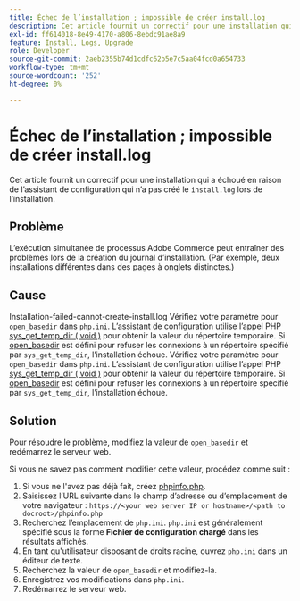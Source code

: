 ```yaml
---
title: Échec de l’installation ; impossible de créer install.log
description: Cet article fournit un correctif pour une installation qui a échoué en raison de la non-création de "install.log" par l’assistant de configuration lors de l’installation.
exl-id: ff614018-8e49-4170-a806-8ebdc91ae8a9
feature: Install, Logs, Upgrade
role: Developer
source-git-commit: 2aeb2355b74d1cdfc62b5e7c5aa04fcd0a654733
workflow-type: tm+mt
source-wordcount: '252'
ht-degree: 0%

---
```


# Échec de l’installation ; impossible de créer install.log

Cet article fournit un correctif pour une installation qui a échoué en raison de l’assistant de configuration qui n’a pas créé le `install.log` lors de l’installation.

## Problème

L’exécution simultanée de processus Adobe Commerce peut entraîner des problèmes lors de la création du journal d’installation. (Par exemple, deux installations différentes dans des pages à onglets distinctes.)

## Cause

Installation-failed-cannot-create-install.log
Vérifiez votre paramètre pour `open_basedir` dans `php.ini`. L’assistant de configuration utilise l’appel PHP [sys\_get\_temp\_dir ( void )](https://php.net/manual/en/function.sys-get-temp-dir.php) pour obtenir la valeur du répertoire temporaire. Si [open\_basedir](http://php.net/manual/en/ini.core.php#ini.open-basedir) est défini pour refuser les connexions à un répertoire spécifié par `sys_get_temp_dir`, l’installation échoue.
Vérifiez votre paramètre pour `open_basedir` dans `php.ini`. L’assistant de configuration utilise l’appel PHP [sys\_get\_temp\_dir ( void )](https://php.net/manual/en/function.sys-get-temp-dir.php) pour obtenir la valeur du répertoire temporaire. Si [open\_basedir](https://php.net/manual/en/ini.core.php#ini.open-basedir) est défini pour refuser les connexions à un répertoire spécifié par `sys_get_temp_dir`, l’installation échoue.


## Solution

Pour résoudre le problème, modifiez la valeur de `open_basedir` et redémarrez le serveur web.

Si vous ne savez pas comment modifier cette valeur, procédez comme suit :

1. Si vous ne l&#39;avez pas déjà fait, créez [phpinfo.php](https://experienceleague.adobe.com/en/docs/commerce-operations/installation-guide/prerequisites/optional-software).
1. Saisissez l’URL suivante dans le champ d’adresse ou d’emplacement de votre navigateur : `https://<your web server IP or hostname>/<path to docroot>/phpinfo.php`
1. Recherchez l’emplacement de `php.ini`.     `php.ini` est généralement spécifié sous la forme **Fichier de configuration chargé** dans les résultats affichés.
1. En tant qu&#39;utilisateur disposant de droits racine, ouvrez `php.ini` dans un éditeur de texte.
1. Recherchez la valeur de `open_basedir` et modifiez-la.
1. Enregistrez vos modifications dans `php.ini`.
1. Redémarrez le serveur web.
